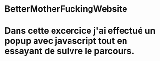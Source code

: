 # BetterMotherFuckingWebsite
# Dans cette excercice j'ai effectué un popup avec javascript tout en essayant de suivre le parcours.
